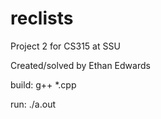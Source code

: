 # reclists
Project 2 for CS315 at SSU

Created/solved by Ethan Edwards

build: g++ *.cpp

run: ./a.out
